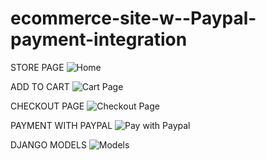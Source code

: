 # ecommerce-site-w--Paypal-payment-integration

STORE PAGE
![Home](https://user-images.githubusercontent.com/110345167/218030287-63f453fa-9f33-4fcc-9073-4bf59c7f6148.png)

ADD TO CART
![Cart Page](https://user-images.githubusercontent.com/110345167/218030301-4aeb134a-9780-485d-a1cc-21db5a6169ef.png)

CHECKOUT PAGE
![Checkout Page](https://user-images.githubusercontent.com/110345167/218030308-d22a425f-d171-4fe9-a666-d9c6b1d64ec6.png)

PAYMENT WITH PAYPAL
![Pay with Paypal](https://user-images.githubusercontent.com/110345167/218030317-8894c11f-8ced-4779-80df-859c62e6ac9c.png)

DJANGO MODELS
![Models](https://user-images.githubusercontent.com/110345167/218030323-dcf748e9-2202-49e9-a1e1-3fe61b9d144e.png)
